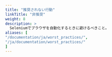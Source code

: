 ```yaml
---
title: "推奨されない行動"
linkTitle: "非推奨"
weight: 8
description: >
  Seleniumでブラウザを自動化するときに避けるべきこと。
aliases: [
"/documentation/ja/worst_practices/",
"/ja/documentation/worst_practices/"
]
---
```

